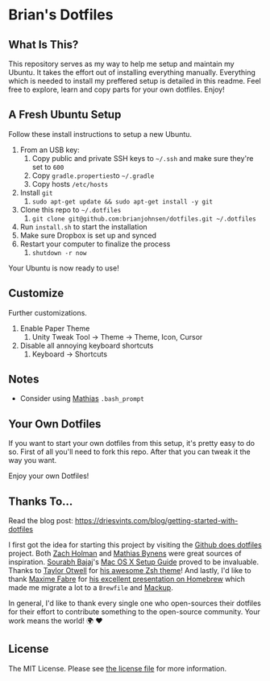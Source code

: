 # Brian's Dotfiles

## What Is This?

This repository serves as my way to help me setup and maintain my Ubuntu. 
It takes the effort out of installing everything manually. 
Everything which is needed to install my preffered setup is detailed in this readme. 
Feel free to explore, learn and copy parts for your own dotfiles. Enjoy!


## A Fresh Ubuntu Setup

Follow these install instructions to setup a new Ubuntu.

1. From an USB key:
   1. Copy public and private SSH keys to `~/.ssh` and make sure they're set to `600`
   1. Copy `gradle.properties`to `~/.gradle`
   1. Copy hosts `/etc/hosts`
1. Install `git`
   1. `sudo apt-get update && sudo apt-get install -y git`
1. Clone this repo to `~/.dotfiles`
   1. `git clone git@github.com:brianjohnsen/dotfiles.git ~/.dotfiles`
1. Run `install.sh` to start the installation
1. Make sure Dropbox is set up and synced
1. Restart your computer to finalize the process
   1. `shutdown -r now`

Your Ubuntu is now ready to use!


## Customize

Further customizations.

1. Enable Paper Theme
   1. Unity Tweak Tool -> Theme -> Theme, Icon, Cursor
1. Disable all annoying keyboard shortcuts
   1. Keyboard -> Shortcuts



## Notes
* Consider using [Mathias](https://github.com/mathiasbynens/dotfiles) `.bash_prompt`


## Your Own Dotfiles

If you want to start your own dotfiles from this setup, it's pretty easy to do so. First of all you'll need to fork this repo. After that you can tweak it the way you want.

Enjoy your own Dotfiles!

## Thanks To...

Read the blog post: https://driesvints.com/blog/getting-started-with-dotfiles

I first got the idea for starting this project by visiting the [Github does dotfiles](https://dotfiles.github.io/) project. Both [Zach Holman](https://github.com/holman/dotfiles) and [Mathias Bynens](https://github.com/mathiasbynens/dotfiles) were great sources of inspiration. [Sourabh Bajaj](https://twitter.com/sb2nov/)'s [Mac OS X Setup Guide](http://sourabhbajaj.com/mac-setup/) proved to be invaluable. Thanks to [Taylor Otwell](https://twitter.com/taylorotwell) for [his awesome Zsh theme](https://github.com/taylorotwell/shell)! And lastly, I'd like to thank [Maxime Fabre](https://twitter.com/anahkiasen) for [his excellent presentation on Homebrew](https://speakerdeck.com/anahkiasen/a-storm-homebrewin) which made me migrate a lot to a `Brewfile` and [Mackup](https://github.com/lra/mackup).

In general, I'd like to thank every single one who open-sources their dotfiles for their effort to contribute something to the open-source community. Your work means the world! :earth_africa: :heart:

## License

The MIT License. Please see [the license file](license.md) for more information.
